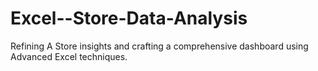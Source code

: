 # Excel--Store-Data-Analysis
Refining A Store insights and crafting a comprehensive dashboard using Advanced Excel techniques.

